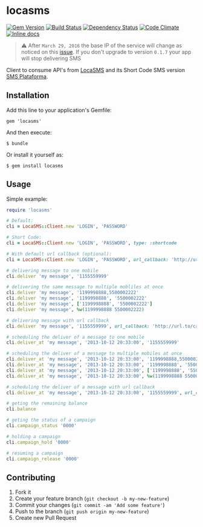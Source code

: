 # locasms
[![Gem Version](https://badge.fury.io/rb/locasms.svg)](http://badge.fury.io/rb/locasms) [![Build Status](https://travis-ci.org/mcorp/locasms.png?branch=master)](https://travis-ci.org/mcorp/locasms) [![Dependency Status](https://gemnasium.com/mcorp/locasms.png)](https://gemnasium.com/mcorp/locasms) [![Code Climate](https://codeclimate.com/github/mcorp/locasms.png)](https://codeclimate.com/github/mcorp/locasms) [![Inline docs](http://inch-ci.org/github/mcorp/locasms.svg?branch=master)](http://inch-ci.org/github/mcorp/locasms)

> :warning: After `March 29, 2016` the base IP of the service will change as noticed on this [issue](https://github.com/mcorp/locasms/issues/6). If you don't upgrade to version `0.1.7` your app will stop delivering SMS

Client to consume API's from [LocaSMS][0] and its Short Code SMS version [SMS Plataforma][1].

## Installation

Add this line to your application's Gemfile:

    gem 'locasms'

And then execute:

    $ bundle

Or install it yourself as:

    $ gem install locasms

## Usage

Simple example:

```ruby
require 'locasms'

# Default:
cli = LocaSMS::Client.new 'LOGIN', 'PASSWORD'

# Short Code:
cli = LocaSMS::Client.new 'LOGIN', 'PASSWORD', type: :shortcode

# With default url callback (optional):
cli = LocaSMS::Client.new 'LOGIN', 'PASSWORD', url_callback: 'http://url.to/callback'

# delivering message to one mobile
cli.deliver 'my message', '1155559999'

# delivering the same message to multiple mobliles at once
cli.deliver 'my message', '1199998888,5500002222'
cli.deliver 'my message', '1199998888', '5500002222'
cli.deliver 'my message', ['1199998888', '5500002222']
cli.deliver 'my message', %w(1199998888 5500002222)

# delivering message with url callback
cli.deliver 'my message', '1155559999', url_callback: 'http://url.to/callback'

# scheduling the deliver of a message to one mobile
cli.deliver_at 'my message', '2013-10-12 20:33:00', '1155559999'

# scheduling the deliver of a message to multiple mobiles at once
cli.deliver_at 'my message', '2013-10-12 20:33:00', '1199998888,5500002222'
cli.deliver_at 'my message', '2013-10-12 20:33:00', '1199998888', '5500002222'
cli.deliver_at 'my message', '2013-10-12 20:33:00', ['1199998888', '5500002222']
cli.deliver_at 'my message', '2013-10-12 20:33:00', %w(1199998888 5500002222)

# scheduling the deliver of a message with url callback
cli.deliver_at 'my message', '2013-10-12 20:33:00', '1155559999', url_callback: 'http://url.to/callback'

# geting the remaining balance
cli.balance

# geting the status of a campaign
cli.campaign_status '0000'

# holding a campaign
cli.campaign_hold '0000'

# resuming a campaign
cli.campaign_release '0000'
```

## Contributing

1. Fork it
2. Create your feature branch (`git checkout -b my-new-feature`)
3. Commit your changes (`git commit -am 'Add some feature'`)
4. Push to the branch (`git push origin my-new-feature`)
5. Create new Pull Request

[0]: http://locasms.com.br
[1]: http://smsplataforma.com.br
